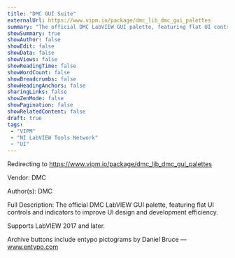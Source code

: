 ```yaml
---
title: "DMC GUI Suite"
externalUrl: https://www.vipm.io/package/dmc_lib_dmc_gui_palettes
summary: "The official DMC LabVIEW GUI palette, featuring flat UI controls and indicators to improve UI design and development efficiency."
showSummary: true
showAuthor: false
showEdit: false
showData: false
showViews: false
showReadingTime: false
showWordCount: false
showBreadcrumbs: false
showHeadingAnchors: false
sharingLinks: false
showZenMode: false
showPagination: false
showRelatedContent: false
draft: true
tags:
 - "VIPM"
 - "NI LabVIEW Tools Network"
 - "UI"
---
```


Redirecting to https://www.vipm.io/package/dmc_lib_dmc_gui_palettes

Vendor: DMC

Author(s): DMC
 
Full Description:
The official DMC LabVIEW GUI palette, featuring flat UI controls and indicators to improve UI design and development efficiency.

Supports LabVIEW 2017 and later.

Archive buttons include entypo pictograms by Daniel Bruce — www.entypo.com